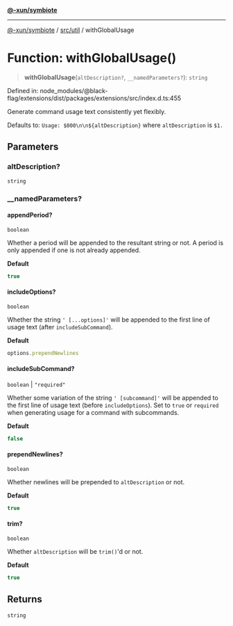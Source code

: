[**@-xun/symbiote**](../../../README.md)

***

[@-xun/symbiote](../../../README.md) / [src/util](../README.md) / withGlobalUsage

# Function: withGlobalUsage()

> **withGlobalUsage**(`altDescription?`, `__namedParameters?`): `string`

Defined in: node\_modules/@black-flag/extensions/dist/packages/extensions/src/index.d.ts:455

Generate command usage text consistently yet flexibly.

Defaults to: `Usage: $000\n\n${altDescription}` where `altDescription` is
`$1.`

## Parameters

### altDescription?

`string`

### \_\_namedParameters?

#### appendPeriod?

`boolean`

Whether a period will be appended to the resultant string or not. A
period is only appended if one is not already appended.

**Default**

```ts
true
```

#### includeOptions?

`boolean`

Whether the string `' [...options]'` will be appended to the first line
of usage text (after `includeSubCommand`).

**Default**

```ts
options.prependNewlines
```

#### includeSubCommand?

`boolean` \| `"required"`

Whether some variation of the string `' [subcommand]'` will be appended
to the first line of usage text (before `includeOptions`). Set to `true`
or `required` when generating usage for a command with subcommands.

**Default**

```ts
false
```

#### prependNewlines?

`boolean`

Whether newlines will be prepended to `altDescription` or not.

**Default**

```ts
true
```

#### trim?

`boolean`

Whether `altDescription` will be `trim()`'d or not.

**Default**

```ts
true
```

## Returns

`string`
